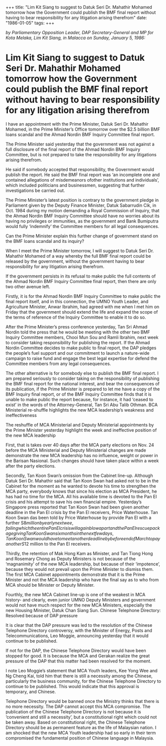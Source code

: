+++ 
title: "Lim Kit Siang to suggest to Datuk Seri Dr. Mahathir Mohamed tomorrow how the Government could publish the BMF final report without having to bear responsibility for any litigation arising therefrom"
date: "1986-01-05"
tags:
+++

_by Parliamentary Opposition Leader, DAP Secretary-General and MP for Kota Melaka, Lim Kit Siang, in Malacca on Sunday, January 5, 1986:_

# Lim Kit Siang to suggest to Datuk Seri Dr. Mahathir Mohamed tomorrow how the Government could publish the BMF final report without having to bear responsibility for any litigation arising therefrom

I have an appointment with the Prime Minister, Datuk Seri Dr. Mahathir Mohamed, in the Prime Minister’s Office tomorrow over the $2.5 billion BMF loans scandal and the Ahmad Nordin BMF Inquiry Committee final report.</u>
		
The Prime Minister said yesterday that the government was not against a full disclosure of the final report of the Ahmad Nordin BMF Inquiry Committee, but is not prepared to take the responsibility for any litigations arising therefrom.
		
He said if somebody accepted that responsibility, the Government would publish the report. He said the BMF final report was ‘an incomplete one and contained allegations of misdemeanors ofother institutions and individuals’, which included politicians and businessmen, suggesting that further investigations be carried out.
		
The Prime Minister’s latest position is contrary to the government pledge in Parliament given by the Deputy Finance Minister, Datuk Sabarrudin Cik, in Oct. 1984 during my motion demanding a Royal Commission of Inquiry, that the Ahmad Nordin BMF Inquiry Committee should have no worries about its having no privileges or immunities, as the government and Bank Bumiputra would fully ‘indemnify’ the Committee members for all legal consequences.
		
Can the Prime Minister explain this further change of government stand on the BMF loans scandal and its inquiry?
		
When I meet the Prime Minister tomorrow, I will suggest to Datuk Seri Dr. Mahathir Mohamed of a way whereby the full BMF final report could be released by the government, without the government having to bear responsibility for any litigation arising therefrom.    
		
If the government persists in its refusal to make public the full contents of the Ahmad Nordin BMF Inquiry Committee final report, then there are only two other avenue left.
		
Firstly, it is for the Ahmad Nordin BMF Inquiry Committee to make public the final report itself, and in this connection, the UMNO Youth Leader, and Agriculture Minister, Anwar Ibrahim, had agreed with me when I met him on Friday that the government should extend the life and expand the scope of the terms of reference of the Inquiry Committee to enable it to do so.
		
After the Prime Minister’s press conference yesterday, Tan Sri Ahmad Nordin told the press that he would be meeting with the other two BMF Inquiry Committee members, Chooi Mun Sou and Ramli Ibrahim, next week to consider taking responsibility for publishing the report. If the Ahmad Nordin Committee decides to make public to final report, the DAP pledges the people’s fuel support and our commitment to launch a nature-wide campaign to raise fund and engage the best legal expertise for defend the Committee members from any legal consequences.
		
The other alternative is for somebody else to publish the BMF final report. I am prepared seriously to consider taking on the responsibility of publishing the BMF final report for the national interest, and bear the consequences of its publication, if the Prime Minister is prepared to let me have a copy of the BMF Inquiry final report, or of the BMF Inquiry Committee finds that it is unable to make public the report because, for instance, it had ‘ceased to exist’ in the words of the Attorney-General, Tan Sri Abu Talib Othman.
BCA Ministerial re-shuffle highlights the new MCA leadership’s weakness and ineffectiveness
		
The reshuffle of MCA Ministerial and Deputy Ministerial appointments by the Prime Minister yesterday highlight the week and ineffective position of the new MCA leadership
		
First, that is takes over 40 days after the MCA party elections on Nov. 24 before the MCA Ministerial and Deputy Ministerial changes are made demonstrate the new MCA leadership has no influence, weight or power in the Barisan Nasional. Such changes should have taken place within a week after the party elections.
		
Secondly, Tan Koon Swan’s omission from the Cabinet line-up. Although Datuk Seri Dr. Mahathir said that Tan Koon Swan had asked not to be in the Cabinet for the moment as he wanted to devote his time to strengthen the MCA party, everybody knows that since his election as MCA President, he has had no time for the MCA. All his available time is devoted to the Pan El crisis and his attempt to save his own financial empire. Yesterday’s Singapore press reported that Tan Koon Swan had been given another deadline in the Pan El crisis by the Pan El receivers, Price Waterhouse. Tan Koon Swan das been told by Price Waterhouse by provide Pan El with a further S$8 million by early next wee, failing which the entire Pan El crisis will again blow apart and the Pan El rescue package giving Tan Koon Swan six months in the next few days, Tan Koon Swan would have to meet another deadline by before end of March to pay another S$12 million to the Pan El receivers.
		
Thirdly, the retention of Mak Hong Kam as Minister, and Tan Tiong Hong and Rosemary Chong as Deputy Ministers is not because of the ‘magnanimity’ of the new MCA leadership, but because of their ‘impotence’, because they would not prevail upon the Prime Minister to dismiss them. The first MCA Cabinet appointments demonstrate that it is the Prime Minister and not the MCA leadership who have the final say as to who from MCA should be Minister or Deputy Minister.  
		
Fourthly, the new MCA Cabinet line-up is one of the weakest in MCA history- and clearly, even junior UMNO Deputy Ministers and government would not have much respect for the new MCA Ministers, especially the new Housing Minister, Datuk Chan Siang Sun.
Chinese Telephone Directory: Resolved because of DAP pressure
		
It is clear that the DAP pressure was led to the resolution of the Chinese Telephone Directory controversy, with the Minister of Energy, Posts and Telecommunications, Leo Moggie, announcing yesterday that it would continue to be published.
		
If not for the DAP, the Chinese Telephone Directory would have been stopped for good. It is because the MCA and Gerakan realize the great pressure of the DAP that this matter had been resolved for the moment. 
		
I note Leo Moggie’s statement that MCA Youth leaders, Kee Yong Wee and Ng Cheng Kai, told him that there is still a necessity among the Chinese, particularly the business community, for the Chinese Telephone Directory to continue to be published. This would indicate that this approval is temporary, and Chinese.
		
Telephone Directory would be banned once the Ministry thinks that there is no more necessity. The DAP cannot accept this MCA compromise. The publication of the Chinese Telephone Directory is not because it is ‘convenient and still a necessity’, but a constitutional right which could not be taken away. Based on constitutional right, the Chinese Telephone Directory should be as permanent feature as the life of Malaysian nation. I am shocked that the new MCA Youth leadership had so early in their term compromised the fundamental position of Chinese language in Malaysia.         
 
